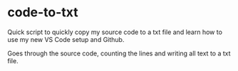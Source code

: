 # code-to-txt
Quick script to quickly copy my source code to a txt file and learn how to use my new VS Code setup and Github.

Goes through the source code, counting the lines and writing all text to a txt file.
